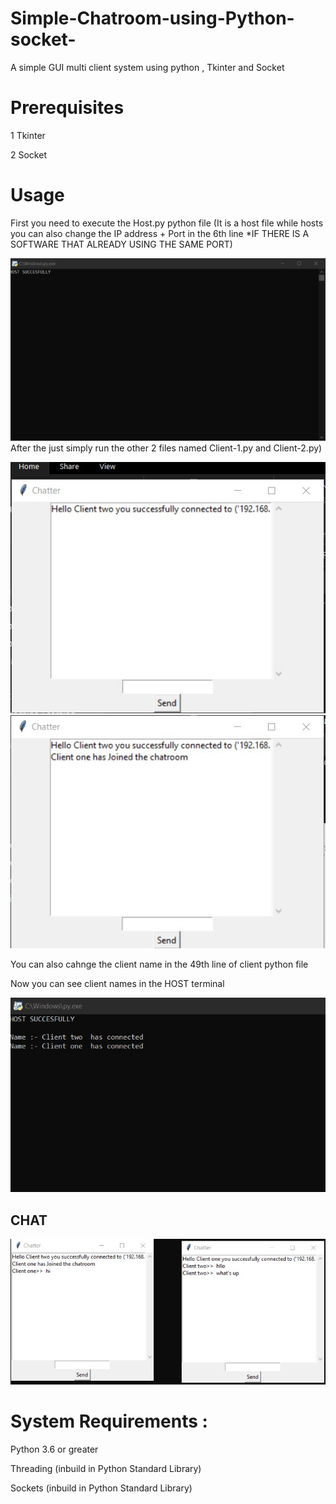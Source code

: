 # Simple-Chatroom-using-Python-socket-
A simple GUI multi client system using python , Tkinter and Socket

#  Prerequisites

1 Tkinter

2 Socket

# Usage

First you need to execute the Host.py python file (It is a host file while hosts you can also change the  IP address + Port  in the 6th line *IF THERE IS A SOFTWARE THAT ALREADY USING THE SAME PORT)

![plot](host.jpg)
After the just simply run the other 2 files named Client-1.py and Client-2.py) 

![plot](clent1.jpg)
![plot](clent2.jpg)

You can also cahnge the client name in the 49th line of client python file 


Now you can see client names in the HOST terminal 

![plot](host_end.jpg)

## CHAT 

![plot](conversation.jpg)

# System Requirements :

Python 3.6 or greater

Threading (inbuild in Python Standard Library)

Sockets (inbuild in Python Standard Library)

